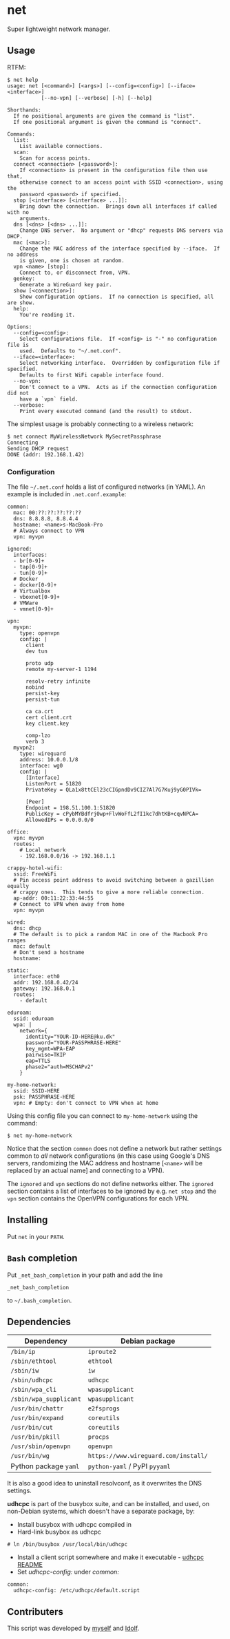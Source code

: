 # net

Super lightweight network manager.

## Usage

RTFM:

```
$ net help
usage: net [<command>] [<args>] [--config=<config>] [--iface=<interface>]
           [--no-vpn] [--verbose] [-h] [--help]

Shorthands:
  If no positional arguments are given the command is "list".
  If one positional argument is given the command is "connect".

Commands:
  list:
    List available connections.
  scan:
    Scan for access points.
  connect <connection> [<password>]:
    If <connection> is present in the configuration file then use that,
    otherwise connect to an access point with SSID <connection>, using the
    password <password> if specified.
  stop [<interface> [<interface> ...]]:
    Bring down the connection.  Brings down all interfaces if called with no
    arguments.
  dns [<dns> [<dns> ...]]:
    Change DNS server.  No argument or "dhcp" requests DNS servers via DHCP.
  mac [<mac>]:
    Change the MAC address of the interface specified by --iface.  If no address
    is given, one is chosen at random.
  vpn <name> [stop]:
    Connect to, or disconnect from, VPN.
  genkey:
    Generate a WireGuard key pair.
  show [<connection>]:
    Show configuration options.  If no connection is specified, all are show.
  help:
    You're reading it.

Options:
  --config=<config>:
    Select configurations file.  If <config> is "-" no configuration file is
    used.  Defaults to "~/.net.conf".
  --iface=<interface>:
    Select networking interface.  Overridden by configuration file if specified.
    Defaults to first WiFi capable interface found.
  --no-vpn:
    Don't connect to a VPN.  Acts as if the connection configuration did not
    have a `vpn` field.
  --verbose:
    Print every executed command (and the result) to stdout.
```

The simplest usage is probably connecting to a wireless network:

```
$ net connect MyWirelessNetwork MySecretPassphrase
Connecting
Sending DHCP request
DONE (addr: 192.168.1.42)
```

### Configuration

The file `~/.net.conf` holds a list of configured networks (in YAML).  An
example is included in `.net.conf.example`:

```
common:
  mac: 00:??:??:??:??:??
  dns: 8.8.8.8, 8.8.4.4
  hostname: <name>s-MacBook-Pro
  # Always connect to VPN
  vpn: myvpn

ignored:
  interfaces:
  - br[0-9]+
  - tap[0-9]+
  - tun[0-9]+
  # Docker
  - docker[0-9]+
  # Virtualbox
  - vboxnet[0-9]+
  # VMWare
  - vmnet[0-9]+

vpn:
  myvpn:
    type: openvpn
    config: |
      client
      dev tun

      proto udp
      remote my-server-1 1194

      resolv-retry infinite
      nobind
      persist-key
      persist-tun

      ca ca.crt
      cert client.crt
      key client.key

      comp-lzo
      verb 3
  myvpn2:
    type: wireguard
    address: 10.0.0.1/8
    interface: wg0
    config: |
      [Interface]
      ListenPort = 51820
      PrivateKey = QLa1x8ttCEl23cCIGpndDv9CIZ7Al7G7Kuj9yG0PIVk=

      [Peer]
      Endpoint = 198.51.100.1:51820
      PublicKey = cPybMYBdfrj0wp+FlvWoFfL2fI1kc7dhtKB+cqvNPCA=
      AllowedIPs = 0.0.0.0/0

office:
  vpn: myvpn
  routes:
    # Local network
    - 192.168.0.0/16 -> 192.168.1.1

crappy-hotel-wifi:
  ssid: FreeWiFi
  # Pin access point address to avoid switching between a gazillion equally
  # crappy ones.  This tends to give a more reliable connection.
  ap-addr: 00:11:22:33:44:55
  # Connect to VPN when away from home
  vpn: myvpn

wired:
  dns: dhcp
  # The default is to pick a random MAC in one of the Macbook Pro ranges
  mac: default
  # Don't send a hostname
  hostname:

static:
  interface: eth0
  addr: 192.168.0.42/24
  gateway: 192.168.0.1
  routes:
    - default

eduroam:
  ssid: eduroam
  wpa: |
    network={
      identity="YOUR-ID-HERE@ku.dk"
      password="YOUR-PASSPHRASE-HERE"
      key_mgmt=WPA-EAP
      pairwise=TKIP
      eap=TTLS
      phase2="auth=MSCHAPv2"
    }

my-home-network:
  ssid: SSID-HERE
  psk: PASSPHRASE-HERE
  vpn: # Empty: don't connect to VPN when at home
```

Using this config file you can connect to `my-home-network` using the command:

```
$ net my-home-network
```

Notice that the section `common` does not define a network but rather settings
common to *all* network configurations (in this case using Google's DNS servers,
randomizing the MAC address and hostname [`<name>` will be replaced by an actual
name] and connecting to a VPN).

The `ignored` and `vpn` sections do not define networks either.  The `ignored`
section contains a list of interfaces to be ignored by e.g. `net stop` and the
`vpn` section contains the OpenVPN configurations for each VPN.

## Installing

Put `net` in your `PATH`.

## `Bash` completion

Put `_net_bash_completion` in your path and add the line

```
_net_bash_completion
```

to `~/.bash_completion`.

## Dependencies

| Dependency             | Debian package                       |
|------------------------|--------------------------------------|
| `/bin/ip`              | `iproute2`                           |
| `/sbin/ethtool`        | `ethtool`                            |
| `/sbin/iw`             | `iw`                                 |
| `/sbin/udhcpc`         | `udhcpc`                             |
| `/sbin/wpa_cli`        | `wpasupplicant`                      |
| `/sbin/wpa_supplicant` | `wpasupplicant`                      |
| `/usr/bin/chattr`      | `e2fsprogs`                          |
| `/usr/bin/expand`      | `coreutils`                          |
| `/usr/bin/cut`         | `coreutils`                          |
| `/usr/bin/pkill`       | `procps`                             |
| `/usr/sbin/openvpn`    | `openvpn`                            |
| `/usr/bin/wg`          | `https://www.wireguard.com/install/` |
| Python package `yaml`  | `python-yaml` / PyPI `pyyaml`        |

It is also a good idea to uninstall resolvconf, as it overwrites the DNS settings.

**udhcpc** is part of the busybox suite, and can be installed, and used,
on non-Debian systems, which doesn't have a separate package, by:
* Install busybox with udhcpc compiled in
* Hard-link busybox as udhcpc
```
# ln /bin/busybox /usr/local/bin/udhcpc
```
* Install a client script somewhere and make it executable - [udhcpc README](https://udhcp.busybox.net/README.udhcpc)
* Set _udhcpc-config:_ under _common:_
```
common:
  udhcpc-config: /etc/udhcpc/default.script
```

## Contributers

This script was developed by [myself](https://github.com/br0ns) and
[Idolf](https://github.com/idolf).
